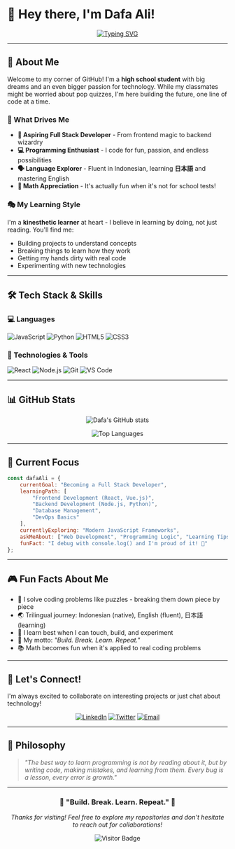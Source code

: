 # 👋 Hey there, I'm Dafa Ali!

<div align="center">
  
[![Typing SVG](https://readme-typing-svg.herokuapp.com?font=Fira+Code&pause=1000&color=36BCF7&center=true&vCenter=true&width=435&lines=Full+Stack+Developer+in+Training;High+School+Student;Passionate+Programmer;Kinesthetic+Learner)](https://git.io/typing-svg)

</div>

---

## 🚀 About Me

Welcome to my corner of GitHub! I'm a **high school student** with big dreams and an even bigger passion for technology. While my classmates might be worried about pop quizzes, I'm here building the future, one line of code at a time.

### 🎯 What Drives Me
- **🌟 Aspiring Full Stack Developer** - From frontend magic to backend wizardry
- **💻 Programming Enthusiast** - I code for fun, passion, and endless possibilities
- **🗣️ Language Explorer** - Fluent in Indonesian, learning **日本語** and mastering English
- **🧮 Math Appreciation** - It's actually fun when it's not for school tests!

### 🎭 My Learning Style
I'm a **kinesthetic learner** at heart - I believe in learning by doing, not just reading. You'll find me:
- Building projects to understand concepts
- Breaking things to learn how they work
- Getting my hands dirty with real code
- Experimenting with new technologies

---

## 🛠️ Tech Stack & Skills

### 💻 Languages
![JavaScript](https://img.shields.io/badge/-JavaScript-F7DF1E?style=flat-square&logo=javascript&logoColor=black)
![Python](https://img.shields.io/badge/-Python-3776AB?style=flat-square&logo=python&logoColor=white)
![HTML5](https://img.shields.io/badge/-HTML5-E34F26?style=flat-square&logo=html5&logoColor=white)
![CSS3](https://img.shields.io/badge/-CSS3-1572B6?style=flat-square&logo=css3&logoColor=white)

### 🔧 Technologies & Tools
![React](https://img.shields.io/badge/-React-61DAFB?style=flat-square&logo=react&logoColor=black)
![Node.js](https://img.shields.io/badge/-Node.js-339933?style=flat-square&logo=node.js&logoColor=white)
![Git](https://img.shields.io/badge/-Git-F05032?style=flat-square&logo=git&logoColor=white)
![VS Code](https://img.shields.io/badge/-VS%20Code-007ACC?style=flat-square&logo=visual-studio-code&logoColor=white)

---

## 📊 GitHub Stats

<div align="center">
  
![Dafa's GitHub stats](https://github-readme-stats.vercel.app/api?username=your-username&show_icons=true&theme=radical)

![Top Languages](https://github-readme-stats.vercel.app/api/top-langs/?username=your-username&layout=compact&theme=radical)

</div>

---

## 🌟 Current Focus

```javascript
const dafaAli = {
    currentGoal: "Becoming a Full Stack Developer",
    learningPath: [
        "Frontend Development (React, Vue.js)",
        "Backend Development (Node.js, Python)",
        "Database Management",
        "DevOps Basics"
    ],
    currentlyExploring: "Modern JavaScript Frameworks",
    askMeAbout: ["Web Development", "Programming Logic", "Learning Tips"],
    funFact: "I debug with console.log() and I'm proud of it! 🐛"
};
```

---

## 🎮 Fun Facts About Me

- 🧩 I solve coding problems like puzzles - breaking them down piece by piece
- 🌏 Trilingual journey: Indonesian (native), English (fluent), 日本語 (learning)
- 🎯 I learn best when I can touch, build, and experiment
- 🚀 My motto: *"Build. Break. Learn. Repeat."*
- 📚 Math becomes fun when it's applied to real coding problems

---

## 🤝 Let's Connect!

I'm always excited to collaborate on interesting projects or just chat about technology!

<div align="center">

[![LinkedIn](https://img.shields.io/badge/-LinkedIn-0077B5?style=for-the-badge&logo=linkedin&logoColor=white)](your-linkedin-url)
[![Twitter](https://img.shields.io/badge/-Twitter-1DA1F2?style=for-the-badge&logo=twitter&logoColor=white)](your-twitter-url)
[![Email](https://img.shields.io/badge/-Email-D14836?style=for-the-badge&logo=gmail&logoColor=white)](mailto:your-email@example.com)

</div>

---

## 💭 Philosophy

> *"The best way to learn programming is not by reading about it, but by writing code, making mistakes, and learning from them. Every bug is a lesson, every error is growth."*

---

<div align="center">

### 🚀 "Build. Break. Learn. Repeat." 🚀

*Thanks for visiting! Feel free to explore my repositories and don't hesitate to reach out for collaborations!*

![Visitor Badge](https://visitor-badge.laobi.icu/badge?page_id=your-username.your-username)

</div>

